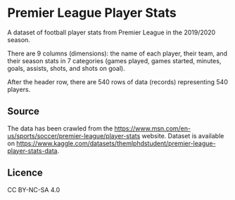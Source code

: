 # Premier League Player Stats

A dataset of football player stats from Premier League in the 2019/2020 season.

There are 9 columns (dimensions): the name of each player, their team, and their season stats in 7 categories (games played, games started, minutes, goals, assists, shots, and shots on goal).

After the header row, there are 540 rows of data (records) representing 540 players.

## Source

The data has been crawled from the https://www.msn.com/en-us/sports/soccer/premier-league/player-stats website. Dataset is available on https://www.kaggle.com/datasets/themlphdstudent/premier-league-player-stats-data.

## Licence

CC BY-NC-SA 4.0
